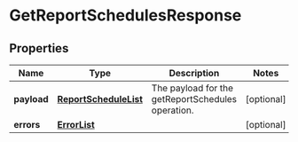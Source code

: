 
# GetReportSchedulesResponse

## Properties
Name | Type | Description | Notes
------------ | ------------- | ------------- | -------------
**payload** | [**ReportScheduleList**](ReportScheduleList.md) | The payload for the getReportSchedules operation. |  [optional]
**errors** | [**ErrorList**](ErrorList.md) |  |  [optional]



